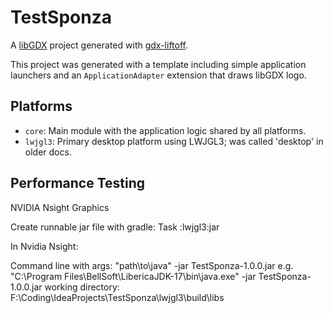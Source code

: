 # TestSponza

A [libGDX](https://libgdx.com/) project generated with [gdx-liftoff](https://github.com/libgdx/gdx-liftoff).

This project was generated with a template including simple application launchers and an `ApplicationAdapter` extension that draws libGDX logo.

## Platforms

- `core`: Main module with the application logic shared by all platforms.
- `lwjgl3`: Primary desktop platform using LWJGL3; was called 'desktop' in older docs.

## Performance Testing

NVIDIA Nsight Graphics

Create runnable jar file with gradle: Task :lwjgl3:jar

In Nvidia Nsight:

Command line with args: "path\to\java" -jar TestSponza-1.0.0.jar
e.g. "C:\Program Files\BellSoft\LibericaJDK-17\bin\java.exe" -jar TestSponza-1.0.0.jar
working directory: F:\Coding\IdeaProjects\TestSponza\lwjgl3\build\libs



